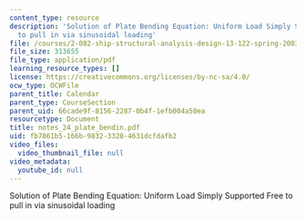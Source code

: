 ```yaml
---
content_type: resource
description: 'Solution of Plate Bending Equation: Uniform Load Simply Supported Free
  to pull in via sinusoidal loading'
file: /courses/2-082-ship-structural-analysis-design-13-122-spring-2003/fb7861b5166b983233284631dcfdafb2_notes_24_plate_bendin.pdf
file_size: 313655
file_type: application/pdf
learning_resource_types: []
license: https://creativecommons.org/licenses/by-nc-sa/4.0/
ocw_type: OCWFile
parent_title: Calendar
parent_type: CourseSection
parent_uid: 66cade9f-8156-2287-0b4f-1efb004a50ea
resourcetype: Document
title: notes_24_plate_bendin.pdf
uid: fb7861b5-166b-9832-3328-4631dcfdafb2
video_files:
  video_thumbnail_file: null
video_metadata:
  youtube_id: null
---
```

Solution of Plate Bending Equation: Uniform Load Simply Supported Free to pull in via sinusoidal loading